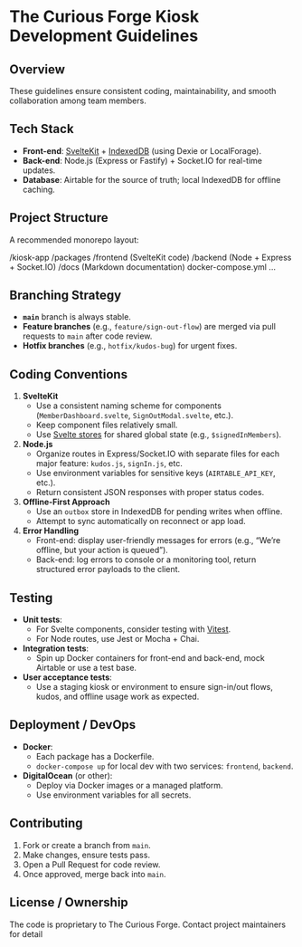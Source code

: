 # The Curious Forge Kiosk Development Guidelines

## Overview

These guidelines ensure consistent coding, maintainability, and smooth collaboration among team members.

## Tech Stack

- **Front-end**: [SvelteKit](https://kit.svelte.dev/) + [IndexedDB](https://developer.mozilla.org/en-US/docs/Web/API/IndexedDB_API) (using Dexie or LocalForage).
- **Back-end**: Node.js (Express or Fastify) + Socket.IO for real-time updates.
- **Database**: Airtable for the source of truth; local IndexedDB for offline caching.

## Project Structure

A recommended monorepo layout:

/kiosk-app /packages /frontend (SvelteKit code) /backend (Node + Express + Socket.IO) /docs (Markdown documentation) docker-compose.yml ...

## Branching Strategy

- **`main`** branch is always stable.
- **Feature branches** (e.g., `feature/sign-out-flow`) are merged via pull requests to `main` after code review.
- **Hotfix branches** (e.g., `hotfix/kudos-bug`) for urgent fixes.

## Coding Conventions

1. **SvelteKit**  
   - Use a consistent naming scheme for components (`MemberDashboard.svelte`, `SignOutModal.svelte`, etc.).  
   - Keep component files relatively small.  
   - Use [Svelte stores](https://svelte.dev/docs#run-time-svelte-store) for shared global state (e.g., `$signedInMembers`).  
2. **Node.js**  
   - Organize routes in Express/Socket.IO with separate files for each major feature: `kudos.js`, `signIn.js`, etc.  
   - Use environment variables for sensitive keys (`AIRTABLE_API_KEY`, etc.).  
   - Return consistent JSON responses with proper status codes.
3. **Offline-First Approach**  
   - Use an `outbox` store in IndexedDB for pending writes when offline.  
   - Attempt to sync automatically on reconnect or app load.  
4. **Error Handling**  
   - Front-end: display user-friendly messages for errors (e.g., “We’re offline, but your action is queued”).  
   - Back-end: log errors to console or a monitoring tool, return structured error payloads to the client.

## Testing

- **Unit tests**:  
  - For Svelte components, consider testing with [Vitest](https://vitest.dev/).  
  - For Node routes, use Jest or Mocha + Chai.  
- **Integration tests**:  
  - Spin up Docker containers for front-end and back-end, mock Airtable or use a test base.
- **User acceptance tests**:  
  - Use a staging kiosk or environment to ensure sign-in/out flows, kudos, and offline usage work as expected.

## Deployment / DevOps

- **Docker**:  
  - Each package has a Dockerfile.  
  - `docker-compose up` for local dev with two services: `frontend`, `backend`.  
- **DigitalOcean** (or other):  
  - Deploy via Docker images or a managed platform.  
  - Use environment variables for all secrets.  

## Contributing

1. Fork or create a branch from `main`.
2. Make changes, ensure tests pass.
3. Open a Pull Request for code review.
4. Once approved, merge back into `main`.

## License / Ownership

The code is proprietary to The Curious Forge. Contact project maintainers for detail